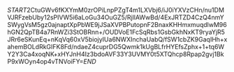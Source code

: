 $START$2CtuGWv6fKXYmM0zrOPiLnpPZgT4m1LXVbj6/iJ0iYXVzCHn/nu1DMVJRFzebUby12sPIVW5i6aLoGu34OuGZ5/RjllAWwBd/4ExJRTZD4CzQ4nmYSWygVsM5gz0ajnaptXpPbWE9jJSaXVPBPutopnF2BnaxKHHmxmuqdlwM96hGN2QpTB4a7RnWZi3StOBRnn+/OUDVoE1FcSqRbs1GsbGkhNxKT9ryaYjR5JRr6eSKunEq+nKqVq60xV5biojyIUa6NWXInchaUabQ/fSW1cbZK9GaqIHh+xahemBOLdRkGIFK8Fd/ndaeZ4cuprDG5Qwmk1kUgBLfrHYEfsZphx+1+tq6WY2Y3Ca4xoqNK+xHYJnH4Iz3bdoAVF33Y3UVMY0t5XTQhcp8Rpap2gvj1BkP9xWOyn4op4vTNVoiFY=$END$